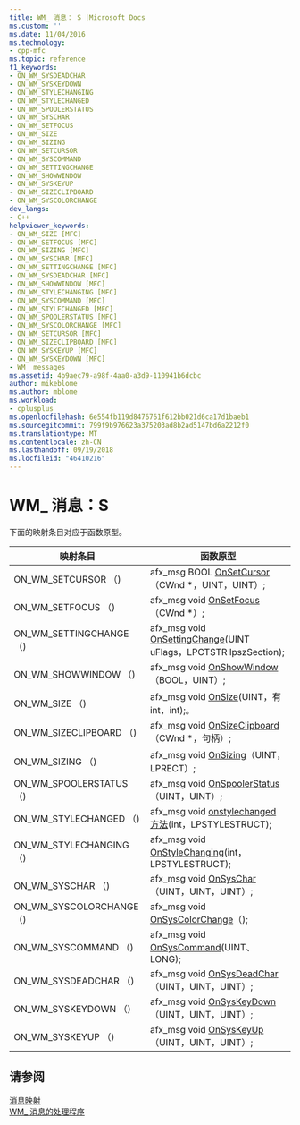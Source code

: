 ```yaml
---
title: WM_ 消息： S |Microsoft Docs
ms.custom: ''
ms.date: 11/04/2016
ms.technology:
- cpp-mfc
ms.topic: reference
f1_keywords:
- ON_WM_SYSDEADCHAR
- ON_WM_SYSKEYDOWN
- ON_WM_STYLECHANGING
- ON_WM_STYLECHANGED
- ON_WM_SPOOLERSTATUS
- ON_WM_SYSCHAR
- ON_WM_SETFOCUS
- ON_WM_SIZE
- ON_WM_SIZING
- ON_WM_SETCURSOR
- ON_WM_SYSCOMMAND
- ON_WM_SETTINGCHANGE
- ON_WM_SHOWWINDOW
- ON_WM_SYSKEYUP
- ON_WM_SIZECLIPBOARD
- ON_WM_SYSCOLORCHANGE
dev_langs:
- C++
helpviewer_keywords:
- ON_WM_SIZE [MFC]
- ON_WM_SETFOCUS [MFC]
- ON_WM_SIZING [MFC]
- ON_WM_SYSCHAR [MFC]
- ON_WM_SETTINGCHANGE [MFC]
- ON_WM_SYSDEADCHAR [MFC]
- ON_WM_SHOWWINDOW [MFC]
- ON_WM_STYLECHANGING [MFC]
- ON_WM_SYSCOMMAND [MFC]
- ON_WM_STYLECHANGED [MFC]
- ON_WM_SPOOLERSTATUS [MFC]
- ON_WM_SYSCOLORCHANGE [MFC]
- ON_WM_SETCURSOR [MFC]
- ON_WM_SIZECLIPBOARD [MFC]
- ON_WM_SYSKEYUP [MFC]
- ON_WM_SYSKEYDOWN [MFC]
- WM_ messages
ms.assetid: 4b9aec79-a98f-4aa0-a3d9-110941b6dcbc
author: mikeblome
ms.author: mblome
ms.workload:
- cplusplus
ms.openlocfilehash: 6e554fb119d8476761f612bb021d6ca17d1baeb1
ms.sourcegitcommit: 799f9b976623a375203ad8b2ad5147bd6a2212f0
ms.translationtype: MT
ms.contentlocale: zh-CN
ms.lasthandoff: 09/19/2018
ms.locfileid: "46410216"
---
```

# <a name="wm-messages-s"></a>WM_ 消息：S

下面的映射条目对应于函数原型。

|映射条目|函数原型|
|---------------|------------------------|
|ON_WM_SETCURSOR （)|afx_msg BOOL [OnSetCursor](../../mfc/reference/cwnd-class.md#onsetcursor)（CWnd *，UINT，UINT）;|
|ON_WM_SETFOCUS （)|afx_msg void [OnSetFocus](../../mfc/reference/cwnd-class.md#onsetfocus)（CWnd *）;|
|ON_WM_SETTINGCHANGE （)|afx_msg void [OnSettingChange](../../mfc/reference/cwnd-class.md#onsettingchange)(UINT uFlags，LPCTSTR lpszSection);|
|ON_WM_SHOWWINDOW （)|afx_msg void [OnShowWindow](../../mfc/reference/cwnd-class.md#onshowwindow)（BOOL，UINT）;|
|ON_WM_SIZE （)|afx_msg void [OnSize](../../mfc/reference/cwnd-class.md#onsize)(UINT，有 int，int);。|
|ON_WM_SIZECLIPBOARD （)|afx_msg void [OnSizeClipboard](../../mfc/reference/cwnd-class.md#onsizeclipboard)（CWnd *，句柄）;|
|ON_WM_SIZING （)|afx_msg void [OnSizing](../../mfc/reference/cwnd-class.md#onsizing)（UINT，LPRECT）;|
|ON_WM_SPOOLERSTATUS （)|afx_msg void [OnSpoolerStatus](../../mfc/reference/cwnd-class.md#onspoolerstatus)（UINT，UINT）;|
|ON_WM_STYLECHANGED （)|afx_msg void [onstylechanged 方法](../../mfc/reference/cwnd-class.md#onstylechanged)(int，LPSTYLESTRUCT);|
|ON_WM_STYLECHANGING （)|afx_msg void [OnStyleChanging](../../mfc/reference/cwnd-class.md#onstylechanging)(int，LPSTYLESTRUCT);|
|ON_WM_SYSCHAR （)|afx_msg void [OnSysChar](../../mfc/reference/cwnd-class.md#onsyschar)（UINT，UINT，UINT）;|
|ON_WM_SYSCOLORCHANGE （)|afx_msg void [OnSysColorChange](../../mfc/reference/cwnd-class.md#onsyscolorchange)（);|
|ON_WM_SYSCOMMAND （)|afx_msg void [OnSysCommand](../../mfc/reference/cwnd-class.md#onsyscommand)(UINT、 LONG);|
|ON_WM_SYSDEADCHAR （)|afx_msg void [OnSysDeadChar](../../mfc/reference/cwnd-class.md#onsysdeadchar)（UINT，UINT，UINT）;|
|ON_WM_SYSKEYDOWN （)|afx_msg void [OnSysKeyDown](../../mfc/reference/cwnd-class.md#onsyskeydown)（UINT，UINT，UINT）;|
|ON_WM_SYSKEYUP （)|afx_msg void [OnSysKeyUp](../../mfc/reference/cwnd-class.md#onsyskeyup)（UINT，UINT，UINT）;|

## <a name="see-also"></a>请参阅

[消息映射](../../mfc/reference/message-maps-mfc.md)<br/>
[WM_ 消息的处理程序](../../mfc/reference/handlers-for-wm-messages.md)


